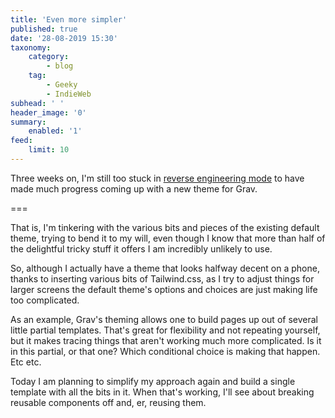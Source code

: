```yaml
---
title: 'Even more simpler'
published: true
date: '28-08-2019 15:30'
taxonomy:
    category:
        - blog
    tag:
        - Geeky
        - IndieWeb
subhead: ' '
header_image: '0'
summary:
    enabled: '1'
feed:
    limit: 10
---
```


Three weeks on, I'm still too stuck in [reverse engineering mode](https://www.jeremycherfas.net/blog/no-more-reverse-engineering) to have made much progress coming up with a new theme for Grav. 

===

That is, I'm tinkering with the various bits and pieces of the existing default theme, trying to bend it to my will, even though I know that more than half of the delightful tricky stuff it offers I am incredibly unlikely to use.

So, although I actually have a theme that looks halfway decent on a phone, thanks to inserting various bits of Tailwind.css, as I try to adjust things for larger screens the default theme's options and choices are just making life too complicated.

As an example, Grav's theming allows one to build pages up out of several little partial templates. That's great for flexibility and not repeating yourself, but it makes tracing things that aren't working much more complicated. Is it in this partial, or that one? Which conditional choice is making that happen. Etc etc.

Today I am planning to simplify my approach again and build a single template with all the bits in it. When that's working, I'll see about breaking reusable components off and, er, reusing them.
 